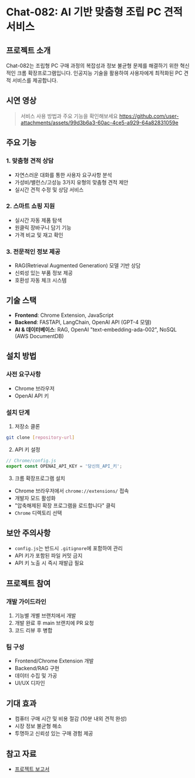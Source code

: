 # Chat-082: AI 기반 맞춤형 조립 PC 견적 서비스

## 프로젝트 소개

Chat-082는 조립형 PC 구매 과정의 복잡성과 정보 불균형 문제를 해결하기 위한 혁신적인 크롬 확장프로그램입니다. 인공지능 기술을 활용하여 사용자에게 최적화된 PC 견적 서비스를 제공합니다.

## 시연 영상
> 서비스 사용 방법과 주요 기능을 확인해보세요
https://github.com/user-attachments/assets/99d3b6a3-60ac-4ce5-a929-64a82831059e


## 주요 기능

### 1. 맞춤형 견적 상담
- 자연스러운 대화를 통한 사용자 요구사항 분석
- 가성비/밸런스/고성능 3가지 유형의 맞춤형 견적 제안
- 실시간 견적 수정 및 상담 서비스

### 2. 스마트 쇼핑 지원
- 실시간 자동 제품 탐색
- 원클릭 장바구니 담기 기능
- 가격 비교 및 재고 확인

### 3. 전문적인 정보 제공
- RAG(Retrieval Augmented Generation) 모델 기반 상담
- 신뢰성 있는 부품 정보 제공
- 호환성 자동 체크 시스템

## 기술 스택

- **Frontend**: Chrome Extension, JavaScript
- **Backend**: FASTAPI, LangChain, OpenAI API (GPT-4 모델)
- **AI & 데이터베이스**: RAG, OpenAI "text-embedding-ada-002", NoSQL (AWS DocumentDB)

## 설치 방법

### 사전 요구사항
- Chrome 브라우저
- OpenAI API 키

### 설치 단계
1. 저장소 클론
```bash
git clone [repository-url]
```

2. API 키 설정
```javascript
// Chrome/config.js
export const OPENAI_API_KEY = '당신의_API_키';
```

3. 크롬 확장프로그램 설치
- Chrome 브라우저에서 `chrome://extensions/` 접속
- 개발자 모드 활성화
- "압축해제된 확장 프로그램을 로드합니다" 클릭
- `Chrome` 디렉토리 선택

## 보안 주의사항

- `config.js`는 반드시 `.gitignore`에 포함하여 관리
- API 키가 포함된 파일 커밋 금지
- API 키 노출 시 즉시 재발급 필요

## 프로젝트 참여

### 개발 가이드라인
1. 기능별 개별 브랜치에서 개발
2. 개발 완료 후 main 브랜치에 PR 요청
3. 코드 리뷰 후 병합

### 팀 구성
- Frontend/Chrome Extension 개발
- Backend/RAG 구현
- 데이터 수집 및 가공
- UI/UX 디자인

## 기대 효과

- 컴퓨터 구매 시간 및 비용 절감 (10분 내외 견적 완성)
- 시장 정보 불균형 해소
- 투명하고 신뢰성 있는 구매 경험 제공

## 참고 자료

- [프로젝트 보고서](https://docs.google.com/document/u/1/d/1O05Q06-aaC--19eQLkiT3rnmLOSTyPLa67kFXkYSFoI/mobilebasic)

